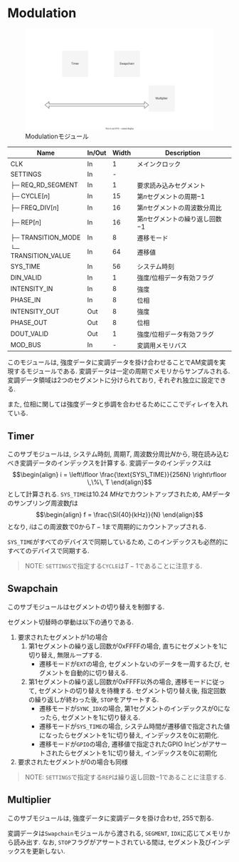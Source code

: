 # Modulation

<figure>
  <a href="../../fig/Developers_Manual/FPGA/modulation.svg" data-lightbox="image"><img src="../../fig/Developers_Manual/FPGA/modulation.svg"/></a>
  <figcaption>Modulationモジュール</figcaption>
</figure>

| Name                          | In/Out | Width | Description                                        | 
| ----------------------------- | ------ | ----- | -------------------------------------------------- | 
| CLK                           | In     | 1     | メインクロック                                     | 
| SETTINGS                      | In     | -     |                                                    | 
| ├─ REQ_RD_SEGMENT             | In     | 1     | 要求読み込みセグメント                             | 
| ├─ CYCLE[$n$]                 | In     | 15    | 第$n$セグメントの周期$-1$                          | 
| ├─ FREQ_DIV[$n$]              | In     | 16    | 第$n$セグメントの周波数分周比                      | 
| ├─ REP[$n$]                   | In     | 16    | 第$n$セグメントの繰り返し回数$-1$                  | 
| ├─ TRANSITION_MODE            | In     | 8     | 遷移モード                                         | 
| └─ TRANSITION_VALUE           | In     | 64    | 遷移値                                             | 
| SYS_TIME                      | In     | 56    | システム時刻                                       | 
| DIN_VALID                     | In     | 1     | 強度/位相データ有効フラグ                          | 
| INTENSITY_IN                  | In     | 8     | 強度                                               | 
| PHASE_IN                      | In     | 8     | 位相                                               | 
| INTENSITY_OUT                 | Out    | 8     | 強度                                               | 
| PHASE_OUT                     | Out    | 8     | 位相                                               | 
| DOUT_VALID                    | Out    | 1     | 強度/位相データ有効フラグ                          | 
| MOD_BUS                       | In     | -     | 変調用メモリバス                                   | 

このモジュールは, 強度データに変調データを掛け合わせることでAM変調を実現するモジュールである.
変調データは一定の周期でメモリからサンプルされる.
変調データ領域は2つのセグメントに分けられており, それぞれ独立に設定できる.

また, 位相に関しては強度データと歩調を合わせるためにここでディレイを入れている.

## Timer

このサブモジュールは, システム時刻, 周期$T$, 周波数分周比$N$から, 現在読み込むべき変調データのインデックスを計算する.
変調データのインデックス$i$は
$$\begin{align}
    i = \left\lfloor \frac{\text{SYS\_TIME}}{256N} \right\rfloor \,\%\, T
\end{align}$$
として計算される.
`SYS_TIME`は$\SI{10.24}{MHz}$でカウントアップされため, AMデータのサンプリング周波数$f$は
$$\begin{align}
    f = \frac{\SI{40}{kHz}}{N}
\end{align}$$
となり, $i$はこの周波数で$0$から$T−1$まで周期的にカウントアップされる.

`SYS_TIME`がすべてのデバイスで同期しているため, このインデックスも必然的にすべてのデバイスで同期する.

> NOTE: `SETTINGS`で指定する`CYCLE`は$T−1$であることに注意する.

## Swapchain

このサブモジュールはセグメントの切り替えを制御する.

セグメント切替時の挙動は以下の通りである.

1. 要求されたセグメントが1の場合
    1. 第1セグメントの繰り返し回数が0xFFFFの場合, 直ちにセグメントを1に切り替え, 無限ループする.
        - 遷移モードが`EXT`の場合, セグメントないのデータを一周するたび, セグメントを自動的に切り替える.
    1. 第1セグメントの繰り返し回数が0xFFFF以外の場合, 遷移モードに従って, セグメントの切り替えを待機する. セグメント切り替え後, 指定回数の繰り返しが終わった後, `STOP`をアサートする.
        - 遷移モードが`SYNC_IDX`の場合, 第1セグメントのインデックスが0になったら, セグメントを1に切り替える.
        - 遷移モードが`SYS_TIME`の場合, システム時間が遷移値で指定された値になったらセグメントを1に切り替え, インデックスを0に初期化.
        - 遷移モードが`GPIO`の場合, 遷移値で指定されたGPIO Inピンがアサートされたらセグメントを1に切り替え, インデックスを0に初期化
1. 要求されたセグメントが0の場合も同様

> NOTE: `SETTINGS`で指定する`REP`は繰り返し回数$−1$であることに注意する.

## Multiplier

このサブモジュールは, 強度データに変調データを掛け合わせ, $255$で割る.

変調データは`Swapchain`モジュールから渡される, `SEGMENT`, `IDX`に応じてメモリから読み出す.
なお, `STOP`フラグがアサートされている間は, セグメント及びインデックスを更新しない.
